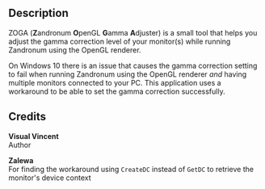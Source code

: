 ## Description
ZOGA (**Z**andronum **O**penGL **G**amma **A**djuster) is a small tool that helps you adjust the gamma correction level of your monitor(s) while running Zandronum using the OpenGL renderer.

On Windows 10 there is an issue that causes the gamma correction setting to fail when running Zandronum using the OpenGL renderer _and_ having multiple monitors connected to your PC. This application uses a workaround to be able to set the gamma correction successfully.

## Credits
**Visual Vincent**<br/>
Author

**Zalewa**<br/>
For finding the workaround using `CreateDC` instead of `GetDC` to retrieve the monitor's device context
